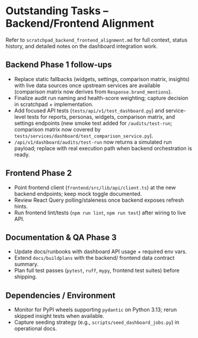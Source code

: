 # Outstanding Tasks – Backend/Frontend Alignment

Refer to `scratchpad_backend_frontend_alignment.md` for full context, status history, and detailed notes on the dashboard integration work.

## Backend Phase 1 follow-ups
- Replace static fallbacks (widgets, settings, comparison matrix, insights) with live data sources once upstream services are available (comparison matrix now derives from `Response.brand_mentions`).
- Finalize audit run naming and health-score weighting; capture decision in scratchpad + implementation.
- Add focused API tests (`tests/api/v1/test_dashboard.py`) and service-level tests for reports, personas, widgets, comparison matrix, and settings endpoints (new smoke test added for `/audits/test-run`; comparison matrix now covered by `tests/services/dashboard/test_comparison_service.py`).
- `/api/v1/dashboard/audits/test-run` now returns a simulated run payload; replace with real execution path when backend orchestration is ready.

## Frontend Phase 2
- Point frontend client (`frontend/src/lib/api/client.ts`) at the new backend endpoints; keep mock toggle documented.
- Review React Query polling/staleness once backend exposes refresh hints.
- Run frontend lint/tests (`npm run lint`, `npm run test`) after wiring to live API.

## Documentation & QA Phase 3
- Update docs/runbooks with dashboard API usage + required env vars.
- Extend `docs/buildplans` with the backend/ frontend data contract summary.
- Plan full test passes (`pytest`, `ruff`, `mypy`, frontend test suites) before shipping.

## Dependencies / Environment
- Monitor for PyPI wheels supporting `pydantic` on Python 3.13; rerun skipped insight tests when available.
- Capture seeding strategy (e.g., `scripts/seed_dashboard_jobs.py`) in operational docs.
